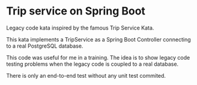 # Trip service on Spring Boot

Legacy code kata inspired by the famous Trip Service Kata.

This kata implements a TripService as a Spring Boot Controller connecting to a real PostgreSQL database.

This code was useful for me in a training. The idea is to show legacy code testing problems when the legacy code is coupled to a real database.

There is only an end-to-end test without any unit test commited.

 